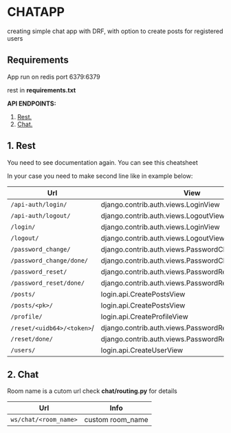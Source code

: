 # CHATAPP
creating simple chat app with DRF, with option to create posts for registered users
## Requirements
App run on redis port 6379:6379

rest in **requirements.txt**

**API ENDPOINTS:**
1. [ Rest. ](#rest)
2. [ Chat. ](#chat)

<a name="rest"></a>
## 1. Rest


You need to see documentation again. You can see this cheatsheet

In your case you need to make second line like in example below:

Url | View | Name 
--- | --- | --- 
`/api-auth/login/` | django.contrib.auth.views.LoginView | rest_framework:login
`/api-auth/logout/` | django.contrib.auth.views.LogoutView |rest_framework:logout
`/login/` | django.contrib.auth.views.LoginView | login
`/logout/` | django.contrib.auth.views.LogoutView | logout
`/password_change/` | django.contrib.auth.views.PasswordChangeView | password_change
`/password_change/done/` | django.contrib.auth.views.PasswordChangeDoneView | password_change_done
`/password_reset/` | django.contrib.auth.views.PasswordResetView | password_reset
`/password_reset/done/` | django.contrib.auth.views.PasswordResetDoneView | password_reset_done
`/posts/` | login.api.CreatePostsView | post-list
`/posts/<pk>/` | login.api.CreatePostsView | post-detail
`/profile/` | login.api.CreateProfileView | profile-list
`/reset/<uidb64>/<token>`/ | django.contrib.auth.views.PasswordResetConfirmView | password_reset_confirm
`/reset/done/` | django.contrib.auth.views.PasswordResetCompleteView | password_reset_complete
`/users/` | login.api.CreateUserView | user-list


<a name="chat"></a>
## 2. Chat

Room name is a cutom url check **chat/routing.py** for details

Url | Info
-- | --
`ws/chat/<room_name>` | custom room_name
